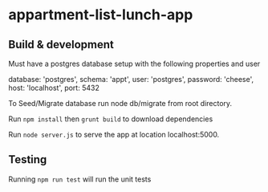 # appartment-list-lunch-app

## Build & development

Must have a postgres database setup with the following properties and user

database: 'postgres',
schema: 'appt',
user: 'postgres',
password: 'cheese',
host: 'localhost',
port: 5432

To Seed/Migrate database run node db/migrate from root directory.

Run `npm install` then `grunt build` to download dependencies 

Run `node server.js` to serve the app at location localhost:5000.

## Testing

Running `npm run test` will run the unit tests

